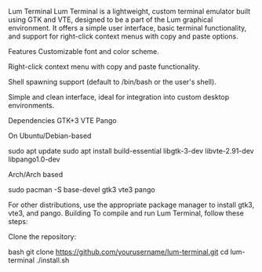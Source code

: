 Lum Terminal
Lum Terminal is a lightweight, custom terminal emulator built using GTK and VTE, designed to be a part of the Lum graphical environment. It offers a simple user interface, basic terminal functionality, and support for right-click context menus with copy and paste options.

Features
Customizable font and color scheme.

Right-click context menu with copy and paste functionality.

Shell spawning support (default to /bin/bash or the user's shell).

Simple and clean interface, ideal for integration into custom desktop environments.

Dependencies
GTK+3
VTE
Pango

On Ubuntu/Debian-based 

sudo apt update
sudo apt install build-essential libgtk-3-dev libvte-2.91-dev libpango1.0-dev

Arch/Arch based

sudo pacman -S base-devel gtk3 vte3 pango

For other distributions, use the appropriate package manager to install gtk3, vte3, and pango.
Building
To compile and run Lum Terminal, follow these steps:

Clone the repository:

bash
git clone https://github.com/yourusername/lum-terminal.git
cd lum-terminal
./install.sh

